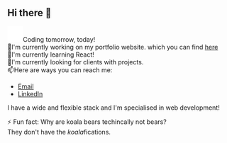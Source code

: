 ## Hi there 👋

<img src="mtech.png" width="35" class="spinner">Coding tomorrow, today!\
🔭I'm currently working on my portfolio website. which you can find [here](https://github.com/MTech-cmd/Portfolio)\
🌱I'm currently learning React!\
👯I'm currently looking for clients with projects.\
📫Here are ways you can reach me:
- [Email](mailto:mehdiek@outlook.com)
- [LinkedIn](https://linkedin.com/in/mehdi-el-khallouki)

I have a wide and flexible stack and I'm specialised in web development!

⚡ Fun fact: Why are koala bears techincally not bears?\
            They don't have the *koala*fications.